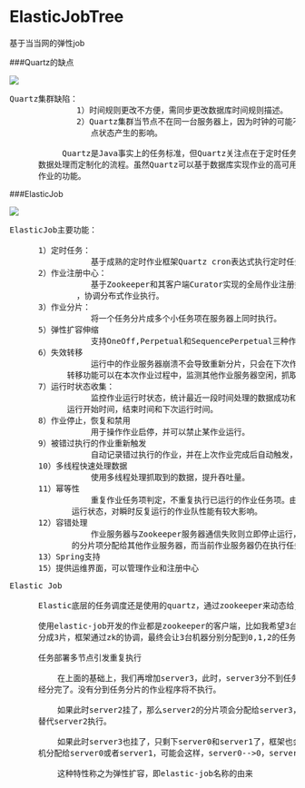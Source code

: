 # ElasticJobTree
基于当当网的弹性job

###Quartz的缺点

![](https://i.imgur.com/pnpGusk.png)

<pre>
Quartz集群缺陷：
              1）时间规则更改不方便，需同步更改数据库时间规则描述。
              2）Quartz集群当节点不在同一台服务器上，因为时钟的可能不同步导致节点对其他节
                 点状态产生的影响。

           Quartz是Java事实上的任务标准，但Quartz关注点在于定时任务而非数据，并无一套根据
      数据处理而定制化的流程。虽然Quartz可以基于数据库实现作业的高可用，但缺少分布式并行执行
      作业的功能。
</pre>

###ElasticJob

![](https://i.imgur.com/6ambTsF.png)

<pre>
ElasticJob主要功能：

      1）定时任务：
                 基于成熟的定时作业框架Quartz cron表达式执行定时任务。
      2）作业注册中心：
                 基于Zookeeper和其客户端Curator实现的全局作业注册控制中心，用于注册，控制
              ，协调分布式作业执行。
      3）作业分片：
                 将一个任务分片成多个小任务项在服务器上同时执行。
      5）弹性扩容伸缩
                 支持OneOff,Perpetual和SequencePerpetual三种作业模式。
      6）失效转移
                 运行中的作业服务器崩溃不会导致重新分片，只会在下次作业启动时分片，启用失效
            转移功能可以在本次作业过程中，监测其他作业服务器空闲，抓取未完成的孤儿分片项执行。
      7）运行时状态收集：
                 监控作业运行时状态，统计最近一段时间处理的数据成功和失败数量，记录作业上次
            运行开始时间，结束时间和下次运行时间。
      8）作业停止，恢复和禁用
                 用于操作作业启停，并可以禁止某作业运行。
      9）被错过执行的作业重新触发
                 自动记录错过执行的作业，并在上次作业完成后自动触发，
      10）多线程快速处理数据
                 使用多线程处理抓取到的数据，提升吞吐量。
      11）幂等性
                 重复作业任务项判定，不重复执行已运行的作业任务项。由于开启幂等性需要监听作业
             运行状态，对瞬时反复运行的作业队性能有较大影响。
      12）容错处理
                 作业服务器与Zookeeper服务器通信失败则立即停止运行，防止作业注册中心将失效
             的分片项分配给其他作业服务器，而当前作业服务器仍在执行任务，导致重复执行。
      13）Spring支持
      15）提供运维界面，可以管理作业和注册中心
</pre>

<pre>
Elastic Job

      Elastic底层的任务调度还是使用的quartz，通过zookeeper来动态给job节点分片。

      使用elastic-job开发的作业都是zookeeper的客户端，比如我希望3台机器跑job，我们将任务
      分成3片，框架通过zk的协调，最终会让3台机器分别分配到0,1,2的任务片，比如server0-->0，server1-->1，server2-->2，当server0执行时，可以只查询id%3==0的用户，server1执行时，只查询id%3==1的用户，server2执行时，只查询id%3==2的用户。

      任务部署多节点引发重复执行

          在上面的基础上，我们再增加server3，此时，server3分不到任务分片，因为只有3片，已
      经分完了。没有分到任务分片的作业程序将不执行。
 
          如果此时server2挂了，那么server2的分片项会分配给server3，server3有了分片，就会
      替代server2执行。
 
          如果此时server3也挂了，只剩下server0和server1了，框架也会自动把server3的分片随
      机分配给server0或者server1，可能会这样，server0-->0，server1-->1,2。

          这种特性称之为弹性扩容，即elastic-job名称的由来
</pre>